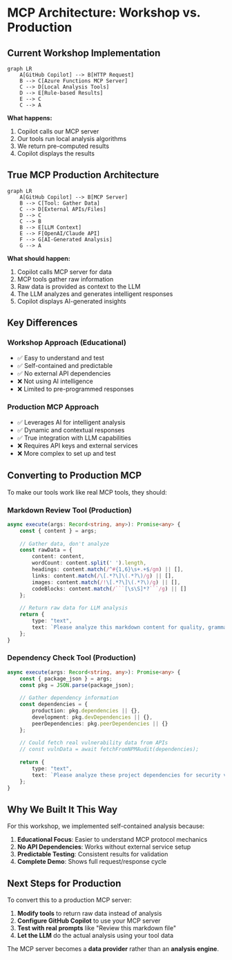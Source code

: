 # MCP Architecture: Workshop vs. Production

## Current Workshop Implementation

```mermaid
graph LR
    A[GitHub Copilot] --> B[HTTP Request]
    B --> C[Azure Functions MCP Server]
    C --> D[Local Analysis Tools]
    D --> E[Rule-based Results]
    E --> C
    C --> A
```

**What happens:**
1. Copilot calls our MCP server
2. Our tools run local analysis algorithms
3. We return pre-computed results
4. Copilot displays the results

## True MCP Production Architecture

```mermaid
graph LR
    A[GitHub Copilot] --> B[MCP Server]
    B --> C[Tool: Gather Data]
    C --> D[External APIs/Files]
    D --> C
    C --> B
    B --> E[LLM Context]
    E --> F[OpenAI/Claude API]
    F --> G[AI-Generated Analysis]
    G --> A
```

**What should happen:**
1. Copilot calls MCP server for data
2. MCP tools gather raw information
3. Raw data is provided as context to the LLM
4. The LLM analyzes and generates intelligent responses
5. Copilot displays AI-generated insights

## Key Differences

### Workshop Approach (Educational)
- ✅ Easy to understand and test
- ✅ Self-contained and predictable
- ✅ No external API dependencies
- ❌ Not using AI intelligence
- ❌ Limited to pre-programmed responses

### Production MCP Approach
- ✅ Leverages AI for intelligent analysis
- ✅ Dynamic and contextual responses
- ✅ True integration with LLM capabilities
- ❌ Requires API keys and external services
- ❌ More complex to set up and test

## Converting to Production MCP

To make our tools work like real MCP tools, they should:

### Markdown Review Tool (Production)
```typescript
async execute(args: Record<string, any>): Promise<any> {
    const { content } = args;
    
    // Gather data, don't analyze
    const rawData = {
        content: content,
        wordCount: content.split(' ').length,
        headings: content.match(/^#{1,6}\s+.+$/gm) || [],
        links: content.match(/\[.*?\]\(.*?\)/g) || [],
        images: content.match(/!\[.*?\]\(.*?\)/g) || [],
        codeBlocks: content.match(/```[\s\S]*?```/g) || []
    };
    
    // Return raw data for LLM analysis
    return {
        type: "text",
        text: `Please analyze this markdown content for quality, grammar, structure, and accessibility issues:\n\n${JSON.stringify(rawData, null, 2)}`
    };
}
```

### Dependency Check Tool (Production)
```typescript
async execute(args: Record<string, any>): Promise<any> {
    const { package_json } = args;
    const pkg = JSON.parse(package_json);
    
    // Gather dependency information
    const dependencies = {
        production: pkg.dependencies || {},
        development: pkg.devDependencies || {},
        peerDependencies: pkg.peerDependencies || {}
    };
    
    // Could fetch real vulnerability data from APIs
    // const vulnData = await fetchFromNPMAudit(dependencies);
    
    return {
        type: "text", 
        text: `Please analyze these project dependencies for security vulnerabilities, outdated packages, and compatibility issues:\n\n${JSON.stringify(dependencies, null, 2)}`
    };
}
```

## Why We Built It This Way

For this workshop, we implemented self-contained analysis because:

1. **Educational Focus**: Easier to understand MCP protocol mechanics
2. **No API Dependencies**: Works without external service setup
3. **Predictable Testing**: Consistent results for validation
4. **Complete Demo**: Shows full request/response cycle

## Next Steps for Production

To convert this to a production MCP server:

1. **Modify tools** to return raw data instead of analysis
2. **Configure GitHub Copilot** to use your MCP server
3. **Test with real prompts** like "Review this markdown file"
4. **Let the LLM** do the actual analysis using your tool data

The MCP server becomes a **data provider** rather than an **analysis engine**.
